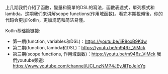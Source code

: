 上几期我們介紹了函數，變量和簡單的DSL的寫法，函數表達式，單列模式和lambda。这期我们来讲解scope functions(作用域函数)。看完本期視頻後，你的代码会更加Kotlin，更加规范和简洁易懂。

Kotlin基础篇链接:

* 第一期(function, variables和DSL)：https://youtu.be/iiR8oxB9Kdw
* 第二期(function, lambda和DSL)：https://youtu.be/m946z_ViMck
* 第三期(scope functions, 作用域函数)：https://youtu.be/m946z_ViMck
我們youtube頻道: https://www.youtube.com/channel/UCI_nzNMP4JEyJiITpJeIxYg
